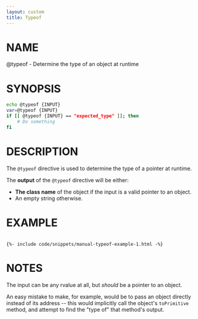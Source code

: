 ```yaml
---
layout: custom
title: Typeof
---
```

# NAME

@typeof - Determine the type of an object at runtime

# SYNOPSIS

```bash
echo @typeof {INPUT}
var=@typeof {INPUT}
if [[ @typeof {INPUT} == "expected_type" ]]; then
	# Do something
fi
```

# DESCRIPTION

The `@typeof` directive is used to determine the type of a pointer at runtime.

The **output** of the `@typeof` directive will be either:

 - **The class name** of the object if the input is a valid pointer to an object.
 - An empty string otherwise.

# EXAMPLE

<div class="highlight"><pre class="highlight"><code>
{%- include code/snippets/manual-typeof-example-1.html -%}
</code></pre></div>

# NOTES

The input can be any rvalue at all, but *should* be a pointer to an object.

An easy mistake to make, for example, would be to pass an object directly instead of its address -- this would implicitly call the object's `toPrimitive` method, and attempt to find the "type of" that method's output.
